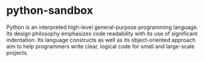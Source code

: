 # python-sandbox
Python is an interpreted high-level general-purpose programming language. Its design philosophy emphasizes code readability with its use of significant indentation. Its language constructs as well as its object-oriented approach aim to help programmers write clear, logical code for small and large-scale projects.
